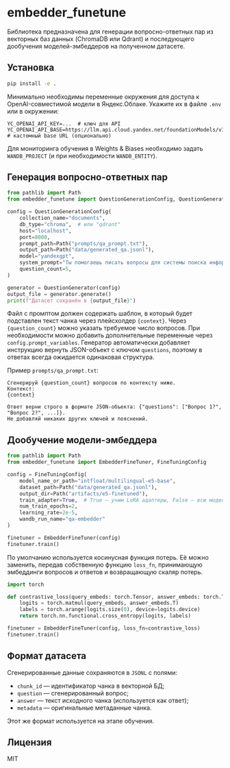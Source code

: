 # embedder_funetune

Библиотека предназначена для генерации вопросно-ответных пар из векторных баз данных (ChromaDB или Qdrant) и последующего дообучения моделей-эмбеддеров на полученном датасете.

## Установка

```bash
pip install -e .
```

Минимально необходимы переменные окружения для доступа к OpenAI-совместимой модели в Яндекс.Облаке. Укажите их в файле `.env` или в окружении:

```env
YC_OPENAI_API_KEY=...  # ключ для API
YC_OPENAI_API_BASE=https://llm.api.cloud.yandex.net/foundationModels/v1  # кастомный base URL (опционально)
```

Для мониторинга обучения в Weights & Biases необходимо задать `WANDB_PROJECT` (и при необходимости `WANDB_ENTITY`).

## Генерация вопросно-ответных пар

```python
from pathlib import Path
from embedder_funetune import QuestionGenerationConfig, QuestionGenerator

config = QuestionGenerationConfig(
    collection_name="documents",
    db_type="chroma",  # или "qdrant"
    host="localhost",
    port=8000,
    prompt_path=Path("prompts/qa_prompt.txt"),
    output_path=Path("data/generated_qa.jsonl"),
    model="yandexgpt",
    system_prompt="Ты помогаешь писать вопросы для системы поиска информации.",
    question_count=5,
)

generator = QuestionGenerator(config)
output_file = generator.generate()
print(f"Датасет сохранён в {output_file}")
```

Файл с промптом должен содержать шаблон, в который будет подставлен текст чанка через плейсхолдер `{context}`. Через `{question_count}` можно указать требуемое число вопросов. При необходимости можно добавить дополнительные переменные через `config.prompt_variables`. Генератор автоматически добавляет инструкцию вернуть JSON-объект с ключом `questions`, поэтому в ответах всегда ожидается одинаковая структура.

Пример `prompts/qa_prompt.txt`:

```
Сгенерируй {question_count} вопросов по контексту ниже.
Контекст:
{context}

Ответ верни строго в формате JSON-объекта: {"questions": ["Вопрос 1?", "Вопрос 2?", ...]}.
Не добавляй никаких других ключей и пояснений.
```

## Дообучение модели-эмбеддера

```python
from pathlib import Path
from embedder_funetune import EmbedderFineTuner, FineTuningConfig

config = FineTuningConfig(
    model_name_or_path="intfloat/multilingual-e5-base",
    dataset_path=Path("data/generated_qa.jsonl"),
    output_dir=Path("artifacts/e5-finetuned"),
    train_adapter=True,  # True — учим LoRA адаптеры, False — всю модель
    num_train_epochs=2,
    learning_rate=2e-5,
    wandb_run_name="qa-embedder"
)

finetuner = EmbedderFineTuner(config)
finetuner.train()
```

По умолчанию используется косинусная функция потерь. Её можно заменить, передав собственную функцию `loss_fn`, принимающую эмбеддинги вопросов и ответов и возвращающую скаляр потерь.

```python
import torch

def contrastive_loss(query_embeds: torch.Tensor, answer_embeds: torch.Tensor, _):
    logits = torch.matmul(query_embeds, answer_embeds.T)
    labels = torch.arange(logits.size(0), device=logits.device)
    return torch.nn.functional.cross_entropy(logits, labels)

finetuner = EmbedderFineTuner(config, loss_fn=contrastive_loss)
finetuner.train()
```

## Формат датасета

Сгенерированные данные сохраняются в `JSONL` с полями:

- `chunk_id` — идентификатор чанка в векторной БД;
- `question` — сгенерированный вопрос;
- `answer` — текст исходного чанка (используется как ответ);
- `metadata` — оригинальные метаданные чанка.

Этот же формат используется на этапе обучения.

## Лицензия

MIT
